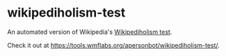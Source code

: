 # wikipediholism-test
An automated version of Wikipedia's [Wikipediholism test](https://en.wikipedia.org/wiki/Wikipedia:Wikipediholism_test).

Check it out at https://tools.wmflabs.org/apersonbot/wikipediholism-test/.
